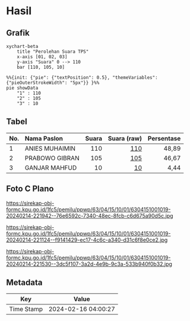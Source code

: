 # Hasil

## Grafik

```mermaid
xychart-beta
    title "Perolehan Suara TPS"
    x-axis [01, 02, 03]
    y-axis "Suara" 0 --> 110
    bar [110, 105, 10]
```

```mermaid
%%{init: {"pie": {"textPosition": 0.5}, "themeVariables": {"pieOuterStrokeWidth": "5px"}} }%%
pie showData
    "1" : 110
    "2" : 105
    "3" : 10
```

## Tabel

| No. | Nama Paslon    | Suara | Suara (raw) | Persentase |
|:--- |:-------------- | -----:| -----------:| ----------:|
| 1   | ANIES MUHAIMIN | 110   | [110][p-1]  | 48,89      |
| 2   | PRABOWO GIBRAN | 105   | [105][p-2]  | 46,67      |
| 3   | GANJAR MAHFUD  | 10    | [10][p-3]   | 4,44       |


[p-1]: https://github.com/gigit-pemilu/pemilu-2024/blob/main/pilpres/hitung-suara/sub/63-kalimantan-selatan/sub/04-barito-kuala/sub/15-marabahan/sub/1001-marabahan-kota/sub/019-tps/sub/paslon-1.txt
[p-2]: https://github.com/gigit-pemilu/pemilu-2024/blob/main/pilpres/hitung-suara/sub/63-kalimantan-selatan/sub/04-barito-kuala/sub/15-marabahan/sub/1001-marabahan-kota/sub/019-tps/sub/paslon-2.txt
[p-3]: https://github.com/gigit-pemilu/pemilu-2024/blob/main/pilpres/hitung-suara/sub/63-kalimantan-selatan/sub/04-barito-kuala/sub/15-marabahan/sub/1001-marabahan-kota/sub/019-tps/sub/paslon-3.txt

## Foto C Plano

https://sirekap-obj-formc.kpu.go.id/1fc5/pemilu/ppwp/63/04/15/10/01/6304151001019-20240214-221942--76e6592c-7340-48ec-8fcb-c6d675a90d5c.jpg

https://sirekap-obj-formc.kpu.go.id/1fc5/pemilu/ppwp/63/04/15/10/01/6304151001019-20240214-221124--f9141429-ec17-4c6c-a340-d31c6f8e0ce2.jpg

https://sirekap-obj-formc.kpu.go.id/1fc5/pemilu/ppwp/63/04/15/10/01/6304151001019-20240214-221530--3dc5f107-3a2d-4e9b-9c3a-533b940f0b32.jpg


## Metadata

| Key        | Value               |
| ---------- | ------------------- |
| Time Stamp | 2024-02-16 04:00:27 |



